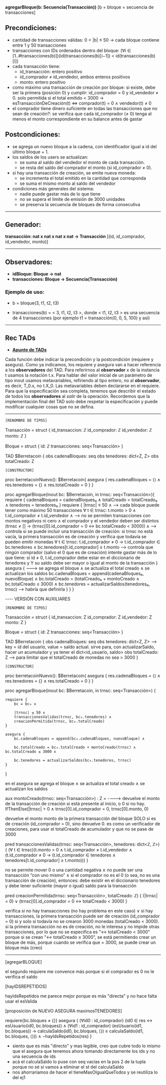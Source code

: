 **agregarBloque(b: Secuencia(Transacción))** [b = bloque = secuencia de transacciones]

## Precondiciones:

- cantidad de transacciones válidas: 0 < |b| ≤ 50 -> cada bloque contiene entre 1 y 50 transacciones
- transacciones con IDs ordenados dentro del bloque: (∀i ∈ [1..#transacciones(b)])(id(transacciones(b)[i−1]) < id(transacciones(b)[i])
- cada transacción tiene:
	- id_transacción: entero positivo
    - id_comprador ≠ id_vendedor, ambos enteros positivos
    - monto: entero positivo
- como máximo una transacción de creación por bloque: si existe, debe ser la primera (posición 0) y cumplir: id_comprador = 0 y id_vendedor ≠ 0. solo permitida si el total emitido < 3000 ->  esTransacciónDeCreación(t) <=> comprador(t) = 0 ∧ vendedor(t) ≠ 0
- el comprador tiene dinero suficiente en todas las transacciones que no sean de creación?: se verifica que cada id_comprador (≠ 0) tenga al menos el monto correspondiente en su balance antes de gastar

## Postcondiciones:

- se agrega un nuevo bloque a la cadena, con identificador igual a id del último bloque + 1.
- los saldos de los users se actualizan:
	- se suma al saldo del vendedor el monto de cada transacción.
	- se resta del saldo del comprador el monto (si id_comprador ≠ 0).
- si hay una transacción de creación, se emite nueva moneda:
	- se incrementa el total emitido en la cantidad que corresponda
	- se suma el mismo monto al saldo del vendedor
- condiciones más generales del sistema:
	- nadie puede gastar más de lo que tiene
	- no se supera el límite de emisión de 3000 unidades
	- se preserva la secuencia de bloques de forma consecutiva

---

## Generador: 

**transacción: nat x nat x nat x nat -> Transacción** [(id, id_comprador, id_vendedor, monto)]

---

## Observadores:

- **idBloque: Bloque -> nat**
- **transacciones: Bloque -> Secuencia(Transacción)**

### Ejemplo de uso:

- b = bloque(3, t1, t2, t3)

- transacciones(b) = < 3, t1, t2, t3 >, donde < t1, t2, t3 > es una secuencia de 4 transacciones (por ejemplo t1 = transacción(0, 0, 5, 100) y así)

---

## Rec TADs
- **[Apunte de TADs](https://github.com/blatth/uba-algo2/blob/main/Apuntes/TADs.pdf)**

Cada función debe indicar la precondición y la postcondición (requiere y asegura). Como ya indicamos, los requiere y asegura van a hacer referencia a los **observadores** del TAD. Para referirnos al **observador** x de la instancia t usamos la notación t.x. Para hablar del valor inicial de un parámetro de tipo inout usamos metavariables, refiriendo al tipo entero, no al **observador**, es decir, T_0.x, no t.X_0. Las metavariables deben declararse en el requiere.
Para que la especificación sea completa, tenemos que describir el estado de todos los **observadores** al _salir_ de la operación. Recordemos que la implementación final del TAD solo debe respetar la especificación y puede modificar cualquier cosas que no se defina.

---

	[RENOMBRE DE TIPOS]
 
Transacción = struct {
  id_transaccion: ℤ
  id_comprador: ℤ
  id_vendedor: ℤ
  monto: ℤ
}
 
Bloque = struct {
  id: ℤ
  transacciones: seq<Transacción>
}
 
TAD $Berretacoin {
  obs cadenaBloques: seq<Bloque>
  obs tenedores: dict<Z, Z>
  obs totalCreado: Z
 
	[CONSTRUCTOR]
 
  proc berretacoinNuevo(): $Berretacoin{
    asegura {
    res.cadenaBloques = ⟨⟩ ∧
    res.tenedores = {} ∧
    res.totalCreado = 0
    	}
	}
 
  proc agregarBloque(inout bc: $Berretacoin, in trnsc: seq<Transacción>){
    requiere {
	cadenaBloques = cadenaBloques₀ ∧
	totalCreado = totalCreado₀ ∧
	tenedores = tenedores₀
		}
	requiere {
    |trnsc| ≤ 50 ∧ --> cada bloque puede tener como máximo 50 transacciones
    ∀ t ∈ trnsc: t.monto > 0 ∧ t.id_comprador ≠ t.id_vendedor ∧ --> no se permiten transacciones con montos negativos ni cero ∧ el comprador y el vendedor deben ser distintos
    (trnsc ≠ [] → (trnsc[0].id_comprador = 0 ↔ bc.totalCreado < 3000)) ∧ --> controla si se puede incluir una transacción de creación: si trnsc no está vacía, la primera transacción es de creación y verifica que todavía se pueden emitir monedas
    ∀ t ∈ trnsc: t.id_comprador ≠ 0 → t.id_comprador ∈ bc.tenedores ∧ bc.tenedores[t.id_comprador] ≥ t.monto --> controla que ningún comprador (salvo el 0 que es de creación) intente gastar más de lo que tiene: si id ≠ 0, t.id_comprador debe estar en el diccionario de tenedores y Y su saldo debe ser mayor o igual al monto de la transacción
    	}
    asegura { ---> se agrega el bloque ∧ se actualiza el total creado ∧ se actualizan los saldos 
    bc.cadenaBloques = append(cadenaBloques₀, nuevoBloque) ∧
    bc.totalCreado = (totalCreado₀ + montoCreado ∧ bc.totalCreado ≤ 3000) ∧
    bc.tenedores = actualizarSaldos(tenedores₀, trnsc) --> habría que definirla
    	}
	}
}


---- VERSIÓN CON AUXILIARES

	[RENOMBRE DE TIPOS]
 
Transacción = struct {
  id_transaccion: Z
  id_comprador: Z
  id_vendedor: Z
  monto: Z
}
 
Bloque = struct {
  id: Z
  transacciones: seq<Transacción>
}
 
TAD $Berretacoin {
  obs cadenaBloques: seq<Bloque>
  obs tenedores: dict<Z, Z> --> key = id del usuario, value = saldo actual. sirve para, con actualizarSaldo, hacer un acumulador y ya tener el dict<id_usuario, saldo>
  obs totalCreado: Z --> para limitar que el totalCreado de monedas no sea > 3000
 }

	[CONSTRUCTOR]
 
  proc berretacoinNuevo(): $Berretacoin{
    asegura {
    res.cadenaBloques = ⟨⟩ ∧
    res.tenedores = {} ∧
    res.totalCreado = 0
    	}
	}

proc agregarBloque(inout bc: $Berretacoin, in trnsc: seq<Transacción>) {
    
    requiere {
        bc = bc₀ ∧

        |trnsc| ≤ 50 ∧
        transaccionesValidas(trnsc, bc₀.tenedores) ∧
        creacionPermitida(trnsc, bc₀.totalCreado)
    }

    asegura {
        bc.cadenaBloques = append(bc₀.cadenaBloques, nuevoBloque) ∧

        bc.totalCreado = bc₀.totalCreado + montoCreado(trnsc) ∧ bc.totalCreado ≤ 3000 ∧

        bc.tenedores = actualizarSaldos(bc₀.tenedores, trnsc)
    }
}

en el asegura se agrega el bloque ∧ se actualiza el total creado ∧ se actualizan los saldos 


aux montoCreado(trnsc: seq<Transacción>) : Z = ----> devuelve el monto de la transacción de creación si está presente al inicio, o 0 si no hay.
    IfThenElse(|trnsc| > 0 ∧ trnsc[0].id_comprador = 0, trnsc[0].monto, 0)

devuelve el monto monto de la primera transacción del bloque SOLO si es de creación (id_comprador = 0), sino devuelve 0. es como un verificador de creaciones, para usar el totalCreado de acumulador y que no se pase de 3000  

pred transaccionesValidas(trnsc: seq<Transacción>, tenedores: dict<ℤ, ℤ>) {
    (∀ t ∈ trnsc)(t.monto > 0 ∧ t.id_comprador ≠ t.id_vendedor ∧ (t.id_comprador ≠ 0 → (t.id_comprador ∈ tenedores ∧ tenedores[t.id_comprador] ≥ t.monto)))
}

no se permite mover 0 o una cantidad negativa ∧ no puede ser una transacción “con uno mismo” ∧ si el comprador no es el 0 (o sea, no es una transacción de creación), entonces: debe existir en el diccionario tenedores y debe tener suficiente (mayor o igual) saldo para la transacción

pred creacionPermitida(trnsc: seq<Transacción>, totalCreado: ℤ) {
    (|trnsc| = 0) ∨ (trnsc[0].id_comprador = 0 ↔ totalCreado < 3000)
}

verifica si no hay transacciones (no hay problema en este caso) ∨ si hay transacciones, la primera transacción puede ser de creación (id_comprador = 0) si y solo si todavía no se crearon 3000 monedas (totalCreado < 3000). si la primera transacción no es de creación, no le interesa y no impide otras transacciones, por lo que no se especifica
es  "↔ totalCreado < 3000" porque si se crean "↔ totalCreado ≤ 3000", se está permitiendo crear un bloque de más, porque cuando se verifica que = 3000, se puede crear un bloque más (creo)

----

[agregarBLOQUE]

el segundo requiere me convence más porque si el comprador es 0 no le verifica el saldo

[hayIDSREPETIDOS]

hayIdsRepetidos me parece mejor porque es más "directa" y no hace falta usar el esValida

[proposición de NUEVO ASEGURA maximosTENEDORES]

requiere{bc.bloques ≠ {}}
asegura {
  (∀id0 : id_comprador) (id0 ∈ res ↔ esUsuario(id0, bc.bloques)) ∧
  (∀id1 : id_comprador) (esUsuario(id1, bc.bloques)) -> calculaSaldo(id0, bc.bloques, ⟨⟩) ≥ calculaSaldo(id1, bc.bloques, ⟨⟩)) ∧ 
  ¬hayIdsRepetidos(res)
}

- siento que es más "directo" y mas legible, creo que cubre todo lo mismo que el asegura que tenemos ahora tomando directamente los ids y no una secuencia de ids
- acá el calculaSaldo lo puse con seq vacías en la pos 2 de la tupla porque no sé si vamos a eliminar el st del calculaSaldo
- nos ahorraríamos de hacer el tieneMasOIgualQueTodos y se reutiliza lo del ej1